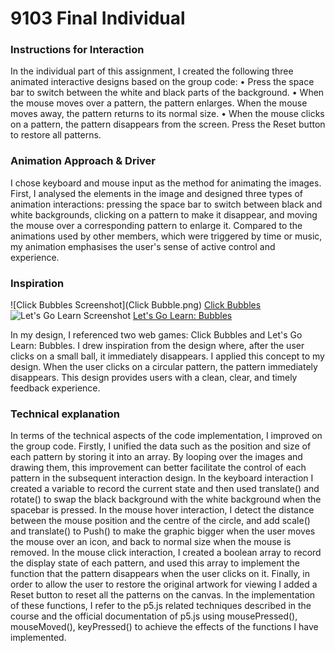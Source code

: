 # 9103 Final Individual
### Instructions for Interaction
In the individual part of this assignment, I created the following three animated interactive designs based on the group code:
• Press the space bar to switch between the white and black parts of the background.
• When the mouse moves over a pattern, the pattern enlarges. When the mouse moves away, the pattern returns to its normal size.
• When the mouse clicks on a pattern, the pattern disappears from the screen. Press the Reset button to restore all patterns.
### Animation Approach & Driver
I chose keyboard and mouse input as the method for animating the images. First, I analysed the elements in the image and designed three types of animation interactions: pressing the space bar to switch between black and white backgrounds, clicking on a pattern to make it disappear, and moving the mouse over a corresponding pattern to enlarge it. Compared to the animations used by other members, which were triggered by time or music, my animation emphasises the user's sense of active control and experience.
### Inspiration

![Click Bubbles Screenshot](Click Bubble.png)
[Click Bubbles](https://bubble-shooter.co/click-bubbles)
![Let's Go Learn Screenshot](Bubbles.png)
[Let's Go Learn: Bubbles](https://frontend.letsgolearn.com/practice/bubbles#)

In my design, I referenced two web games: Click Bubbles and Let's Go Learn: Bubbles. I drew inspiration from the design where, after the user clicks on a small ball, it immediately disappears. I applied this concept to my design. When the user clicks on a circular pattern, the pattern immediately disappears. This design provides users with a clean, clear, and timely feedback experience.
### Technical explanation
In terms of the technical aspects of the code implementation, I improved on the group code. Firstly, I unified the data such as the position and size of each pattern by storing it into an array. By looping over the images and drawing them, this improvement can better facilitate the control of each pattern in the subsequent interaction design. In the keyboard interaction I created a variable to record the current state and then used translate() and rotate() to swap the black background with the white background when the spacebar is pressed. In the mouse hover interaction, I detect the distance between the mouse position and the centre of the circle, and add scale() and translate() to Push() to make the graphic bigger when the user moves the mouse over an icon, and back to normal size when the mouse is removed. In the mouse click interaction, I created a boolean array to record the display state of each pattern, and used this array to implement the function that the pattern disappears when the user clicks on it. Finally, in order to allow the user to restore the original artwork for viewing I added a Reset button to reset all the patterns on the canvas.
In the implementation of these functions, I refer to the p5.js related techniques described in the course and the official documentation of p5.js using mousePressed(), mouseMoved(), keyPressed() to achieve the effects of the functions I have implemented.

